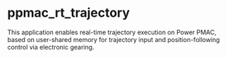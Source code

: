 # ppmac_rt_trajectory
This application enables real-time trajectory execution on Power PMAC, based on user-shared memory for trajectory input and position-following control via electronic gearing.
